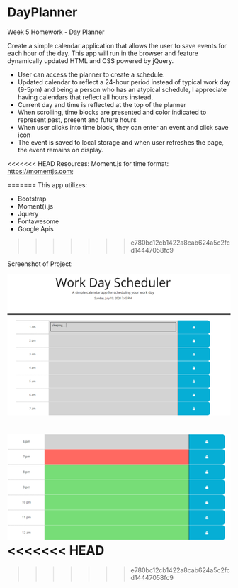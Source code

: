 # DayPlanner
Week 5 Homework - Day Planner

Create a simple calendar application that allows the user to save events for each hour of the day. This app will run in the browser and feature dynamically updated HTML and CSS powered by jQuery.

- User can access the planner to create a schedule. 
- Updated calendar to reflect a 24-hour period instead of typical work day (9-5pm) and being a person who has an atypical schedule, I appreciate having calendars that reflect all hours instead.
- Current day and time is reflected at the top of the planner
- When scrolling, time blocks are presented and color indicated to represent past, present and future hours
- When user clicks into time block, they can enter an event and click save icon
- The event is saved to local storage and when user refreshes the page, the event remains on display.

<<<<<<< HEAD
Resources: Moment.js for time format: <https://momentjs.com>;


=======
This app utilizes: 
- Bootstrap
- Moment().js
- Jquery
- Fontawesome
- Google Apis
>>>>>>> e780bc12cb1422a8cab624a5c2fcd14447058fc9

Screenshot of Project: 

![Day Planner](assets/images/calendar.PNG)

![Day Planner](assets/images/calendar2.PNG)
<<<<<<< HEAD
=======




>>>>>>> e780bc12cb1422a8cab624a5c2fcd14447058fc9

